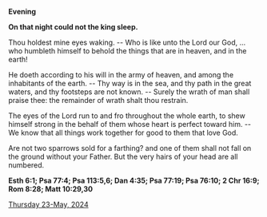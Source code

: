 **Evening**

**On that night could not the king sleep.**
 
Thou holdest mine eyes waking. -- Who is like unto the Lord our God, ... who humbleth himself to behold the things that are in heaven, and in the earth!
 
He doeth according to his will in the army of heaven, and among the inhabitants of the earth. -- Thy way is in the sea, and thy path in the great waters, and thy footsteps are not known. -- Surely the wrath of man shall praise thee: the remainder of wrath shalt thou restrain.
 
The eyes of the Lord run to and fro throughout the whole earth, to shew himself strong in the behalf of them whose heart is perfect toward him. -- We know that all things work together for good to them that love God.
 
Are not two sparrows sold for a farthing? and one of them shall not fall on the ground without your Father. But the very hairs of your head are all numbered.  

**Esth 6:1; Psa 77:4; Psa 113:5,6; Dan 4:35; Psa 77:19; Psa 76:10; 2 Chr 16:9; Rom 8:28; Matt 10:29,30**

[Thursday 23-May, 2024](https://t.me/daily_light)
